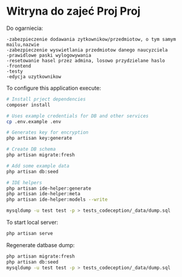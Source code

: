 # Witryna do zajeć Proj Proj

Do ogarniecia:

    -zabezpieczenie dodawania zytkownikow/przedmiotow, o tym samym mailu,nazwie
    -zabezpieczenie wyswietlania przedmiotow danego naucyzciela
    -prawidlowe paski wylogowywania
    -resetowanie hasel przez admina, losowo przydzielane haslo
    -frontend
    -testy
    -edycja uzytkownikow
    

To configure this application execute:

```bash
# Install prject dependencies
composer install

# Uses example credentials for DB and other services
cp .env.example .env

# Generates key for encryption
php artisan key:generate

# Create DB schema
php artisan migrate:fresh

# Add some example data
php artisan db:seed

# IDE helpers
php artisan ide-helper:generate
php artisan ide-helper:meta
php artisan ide-helper:models --write

mysqldump -u test test -p > tests_codeception/_data/dump.sql
```

To start local server:

```bash
php artisan serve
```
Regenerate datbase dump:

```bash
php artisan migrate:fresh
php artisan db:seed
mysqldump -u test test -p > tests_codeception/_data/dump.sql
```
